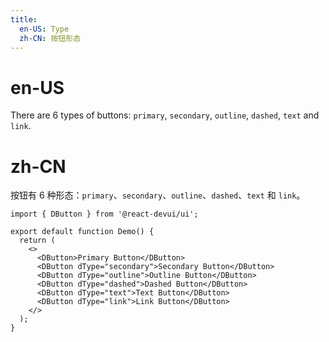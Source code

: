 ```yaml
---
title:
  en-US: Type
  zh-CN: 按钮形态
---
```


# en-US

There are 6 types of buttons: `primary`, `secondary`, `outline`, `dashed`, `text` and `link`.

# zh-CN

按钮有 6 种形态：`primary`、`secondary`、`outline`、`dashed`、`text` 和 `link`。

```tsx
import { DButton } from '@react-devui/ui';

export default function Demo() {
  return (
    <>
      <DButton>Primary Button</DButton>
      <DButton dType="secondary">Secondary Button</DButton>
      <DButton dType="outline">Outline Button</DButton>
      <DButton dType="dashed">Dashed Button</DButton>
      <DButton dType="text">Text Button</DButton>
      <DButton dType="link">Link Button</DButton>
    </>
  );
}
```
